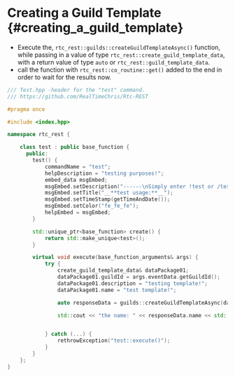 Creating a Guild Template {#creating_a_guild_template}
=============
- Execute the, `rtc_rest::guilds::createGuildTemplateAsync()` function, while passing in a value of type `rtc_rest::create_guild_template_data`, with a return value of type `auto` or `rtc_rest::guild_template_data`.
- call the function with `rtc_rest::co_routine::get()` added to the end in order to wait for the results now.

```cpp
/// Test.hpp -header for the "test" command.
/// https://github.com/RealTimeChris/Rtc-REST

#pragma once

#include <index.hpp>

namespace rtc_rest {

	class test : public base_function {
	  public:
		test() {
			commandName = "test";
			helpDescription = "testing purposes!";
			embed_data msgEmbed;
			msgEmbed.setDescription("------\nSimply enter !test or /test!\n------");
			msgEmbed.setTitle("__**test usage:**__");
			msgEmbed.setTimeStamp(getTimeAndDate());
			msgEmbed.setColor("fe_fe_fe");
			helpEmbed = msgEmbed;
		}

		std::unique_ptr<base_function> create() {
			return std::make_unique<test>();
		}

		virtual void execute(base_function_arguments& args) {
			try {
				create_guild_template_data& dataPackage01;
				dataPackage01.guildId = args.eventData.getGuildId();
				dataPackage01.description = "testing template!";
				dataPackage01.name = "test template!";

				auto responseData = guilds::createGuildTemplateAsync(dataPackage01).get();

				std::cout << "the name: " << responseData.name << std::endl;


			} catch (...) {
				rethrowException("test::execute()");
			}
		}
	};
}
```
